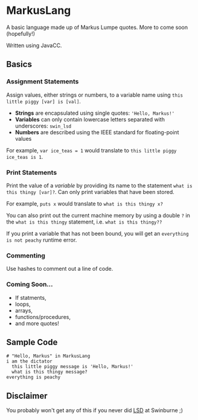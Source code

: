 MarkusLang
==========

A basic language made up of Markus Lumpe quotes. More to come soon (hopefully!)

Written using JavaCC.

## Basics

### Assignment Statements
Assign values, either strings or numbers, to a variable name using `this little piggy [var] is [val]`.

- **Strings** are encapsulated using single quotes: `'Hello, Markus!'`
- **Variables** can only contain lowercase letters separated with underscores: `swin_lsd`
- **Numbers** are described using the IEEE standard for floating-point values

For example, `var ice_teas = 1` would translate to `this little piggy ice_teas is 1`.

### Print Statements
Print the value of a *variable* by providing its name to the statement `what is this thingy [var]?`. Can only print variables that have been stored.

For example, `puts x` would translate to `what is this thingy x?`

You can also print out the current machine memory by using a double `?` in the `what is this thingy` statement, i.e. `what is this thingy??`

If you print a variable that has not been bound, you will get an `everything is not peachy` runtime error.

### Commenting
Use hashes to comment out a line of code.

### Coming Soon...

- If statments,
- loops,
- arrays,
- functions/procedures,
- and more quotes!

## Sample Code

````
# "Hello, Markus" in MarkusLang
i am the dictator
  this little piggy message is 'Hello, Markus!'
  what is this thingy message?
everything is peachy

````

## Disclaimer

You probably won't get any of this if you never did [LSD](http://www.future.swinburne.edu.au/units/Languages-in-Software-Development-HIT3315/local) at Swinburne ;)